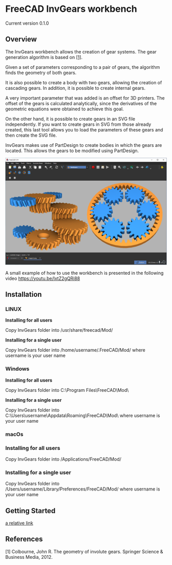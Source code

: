 # FreeCAD InvGears workbench

Current version 0.1.0


## Overview

The InvGears workbench allows the creation of gear systems. The gear generation algorithm is based on [[1]](#1).

Given a set of parameters corresponding to a pair of gears, the algorithm finds the geometry of both gears.

It is also possible to create a body with two gears, allowing the creation of cascading gears.
In addition, it is possible to create internal gears.

A very important parameter that was added is an offset for 3D printers. The offset of the gears is calculated analytically, since the derivatives of the geometric equations were obtained to achieve this goal.

On the other hand, it is possible to create gears in an SVG file independently. If you want to create gears in SVG from those already created, this last tool allows you to load the parameters of these gears and then create the SVG file.


InvGears makes use of PartDesign to create bodies in which the gears are located. This allows the gears to be modified using PartDesign.



![](Resources/media/mainImage.png)


A small example of how to use the workbench is presented in the following video
https://youtu.be/lxtZ2gQRi88


## Installation


### **LINUX**

**Installing for all users**

Copy InvGears folder into /usr/share/freecad/Mod/


**Installing for a single user**

Copy InvGears folder into /home/username/.FreeCAD/Mod/  where username is your user name


### **Windows**

**Installing for all users**

Copy InvGears folder into C:\Program Files\FreeCAD\Mod\


**Installing for a single user**

Copy InvGears folder into C:\Users\username\Appdata\Roaming\FreeCAD\Mod\ where username is your user name


### **macOs**

### Installing for all users

Copy InvGears folder into /Applications/FreeCAD/Mod/


### Installing for a single user

Copy InvGears folder into /Users/username/Library/Preferences/FreeCAD/Mod/ where username is your user name



## Getting Started

[a relative link](Resources/tutorial/tutorial1.md)

## References
<a id="1">[1]</a> 
Colbourne, John R. The geometry of involute gears. Springer Science & Business Media, 2012.